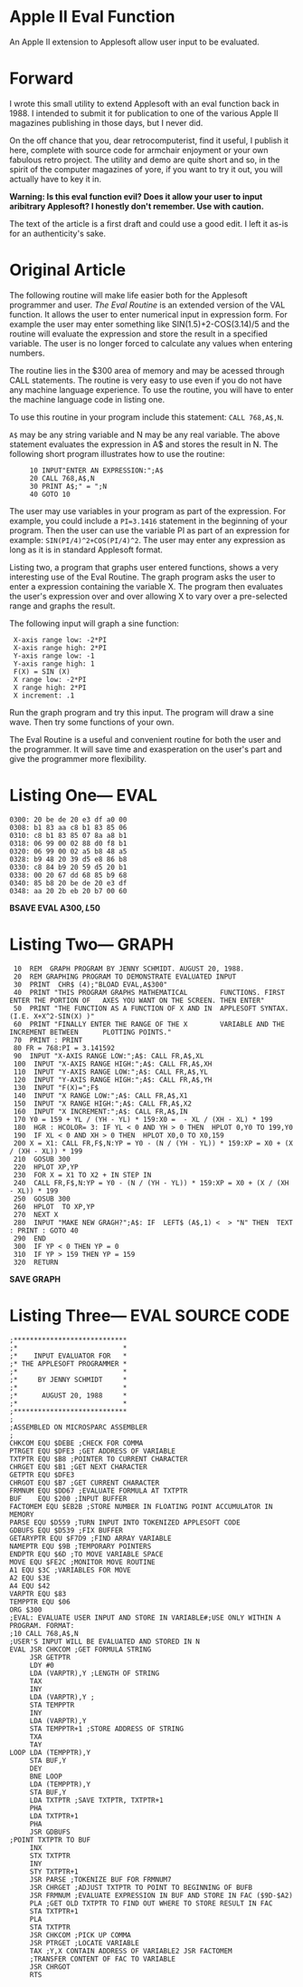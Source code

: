 # Apple II Eval Function
An Apple II extension to Applesoft allow user input to be evaluated.

# Forward
I wrote this small utility to extend Applesoft with an eval function back in 1988.  I intended to submit it for publication to one of the various Apple II magazines publishing in those days, but I never did.

On the off chance that you, dear retrocomputerist, find it useful, I publish it here, complete with source code for armchair enjoyment or your own fabulous retro project.  The utility and demo are quite short and so, in the spirit of the computer magazines of yore, if you want to try it out, you will actually have to key it in. 

__Warning: Is this eval function evil?  Does it allow your user to input aribitrary Applesoft?  I honestly don't remember.  Use with caution.__

The text of the article is a first draft and could use a good edit.  I left it as-is for an authenticity's sake.

# Original Article
The following routine will make life easier both for the Applesoft programmer and user. _The Eval Routine_ is an extended version of the VAL function. It allows the user to enter numerical input in expression form. For example the user may enter something like SIN(1.5)+2-COS(3.14)/5 and the routine will evaluate the expression and store the result in a specified variable. The user is no longer forced to calculate any values when entering numbers.

The routine lies in the $300 area of memory and may be acessed through CALL statements. The routine is very easy to use even if you do not have any machine language experience. To use the routine, you will have to enter the machine language code in listing one.

To use this routine in your program include this statement: `CALL 768,A$,N`.

`A$` may be any string variable and N may be any real variable. The above statement evaluates the expression in A$ and stores the result in N. The following short program illustrates how to use the routine:
```
     10 INPUT"ENTER AN EXPRESSION:";A$
     20 CALL 768,A$,N
     30 PRINT A$;" = ";N
     40 GOTO 10
 ```
The user may use variables in your program as part of the expression. For example, you could include a `PI=3.1416` statement in the beginning of your program. Then the user can use the variable PI as part of an expression for example: `SIN(PI/4)^2+COS(PI/4)^2`. The user may enter any expression as long as it is in standard Applesoft format.

Listing two, a program that graphs user entered functions, shows a very interesting use of the Eval Routine. The graph program asks the user to enter a expression containing the variable X. The program then evaluates the user's expression over and over allowing X to vary over a pre-selected range and graphs the result.

The following input will graph a sine function:

     X-axis range low: -2*PI
     X-axis range high: 2*PI
     Y-axis range low: -1
     Y-axis range high: 1
     F(X) = SIN (X)
     X range low: -2*PI
     X range high: 2*PI
     X increment: .1

Run the graph program and try this input. The program will draw a sine wave. Then try some functions of your own.

The Eval Routine is a useful and convenient routine for both the user and the programmer. It will save time and exasperation on the user's part and give the programmer more flexibility.

# Listing One— EVAL
```
0300: 20 be de 20 e3 df a0 00
0308: b1 83 aa c8 b1 83 85 06
0310: c8 b1 83 85 07 8a a8 b1
0318: 06 99 00 02 88 d0 f8 b1
0320: 06 99 00 02 a5 b8 48 a5
0328: b9 48 20 39 d5 e8 86 b8
0330: c8 84 b9 20 59 d5 20 b1
0338: 00 20 67 dd 68 85 b9 68
0340: 85 b8 20 be de 20 e3 df
0348: aa 20 2b eb 20 b7 00 60
```
__BSAVE EVAL A$300, L$50__
# Listing Two— GRAPH
```
 10  REM  GRAPH PROGRAM BY JENNY SCHMIDT. AUGUST 20, 1988.
 20  REM GRAPHING PROGRAM TO DEMONSTRATE EVALUATED INPUT
 30  PRINT  CHR$ (4);"BLOAD EVAL,A$300"
 40  PRINT "THIS PROGRAM GRAPHS MATHEMATICAL        FUNCTIONS. FIRST ENTER THE PORTION OF   AXES YOU WANT ON THE SCREEN. THEN ENTER"
 50  PRINT "THE FUNCTION AS A FUNCTION OF X AND IN  APPLESOFT SYNTAX. (I.E. X+X^2-SIN(X) )"
 60  PRINT "FINALLY ENTER THE RANGE OF THE X        VARIABLE AND THE INCREMENT BETWEEN      PLOTTING POINTS."
 70  PRINT : PRINT 
 80 FR = 768:PI = 3.141592
 90  INPUT "X-AXIS RANGE LOW:";A$: CALL FR,A$,XL
 100  INPUT "X-AXIS RANGE HIGH:";A$: CALL FR,A$,XH
 110  INPUT "Y-AXIS RANGE LOW:";A$: CALL FR,A$,YL
 120  INPUT "Y-AXIS RANGE HIGH:";A$: CALL FR,A$,YH
 130  INPUT "F(X)=";F$
 140  INPUT "X RANGE LOW:";A$: CALL FR,A$,X1
 150  INPUT "X RANGE HIGH:";A$: CALL FR,A$,X2
 160  INPUT "X INCREMENT:";A$: CALL FR,A$,IN
 170 Y0 = 159 + YL / (YH - YL) * 159:X0 =  - XL / (XH - XL) * 199
 180  HGR : HCOLOR= 3: IF YL < 0 AND YH > 0 THEN  HPLOT 0,Y0 TO 199,Y0
 190  IF XL < 0 AND XH > 0 THEN  HPLOT X0,0 TO X0,159
 200 X = X1: CALL FR,F$,N:YP = Y0 - (N / (YH - YL)) * 159:XP = X0 + (X / (XH - XL)) * 199
 210  GOSUB 300
 220  HPLOT XP,YP
 230  FOR X = X1 TO X2 + IN STEP IN
 240  CALL FR,F$,N:YP = Y0 - (N / (YH - YL)) * 159:XP = X0 + (X / (XH - XL)) * 199
 250  GOSUB 300
 260  HPLOT  TO XP,YP
 270  NEXT X
 280  INPUT "MAKE NEW GRAGH?";A$: IF  LEFT$ (A$,1) <  > "N" THEN  TEXT : PRINT : GOTO 40
 290  END 
 300  IF YP < 0 THEN YP = 0
 310  IF YP > 159 THEN YP = 159
 320  RETURN 
```
__SAVE GRAPH__
# Listing Three— EVAL SOURCE CODE
```
;****************************
;*                          *
;*    INPUT EVALUATOR FOR   *
;* THE APPLESOFT PROGRAMMER *
;*                          *
;*     BY JENNY SCHMIDT     *
;*                          *
;*      AUGUST 20, 1988     *
;*                          *
;****************************
;
;ASSEMBLED ON MICROSPARC ASSEMBLER
;
CHKCOM EQU $DEBE ;CHECK FOR COMMA
PTRGET EQU $DFE3 ;GET ADDRESS OF VARIABLE
TXTPTR EQU $B8 ;POINTER TO CURRENT CHARACTER
CHRGET EQU $B1 ;GET NEXT CHARACTER
GETPTR EQU $DFE3
CHRGOT EQU $B7 ;GET CURRENT CHARACTER
FRMNUM EQU $DD67 ;EVALUATE FORMULA AT TXTPTR
BUF    EQU $200 ;INPUT BUFFER
FACTOMEM EQU $EB2B ;STORE NUMBER IN FLOATING POINT ACCUMULATOR IN MEMORY
PARSE EQU $D559 ;TURN INPUT INTO TOKENIZED APPLESOFT CODE
GDBUFS EQU $D539 ;FIX BUFFER
GETARYPTR EQU $F7D9 ;FIND ARRAY VARIABLE
NAMEPTR EQU $9B ;TEMPORARY POINTERS
ENDPTR EQU $6D ;TO MOVE VARIABLE SPACE
MOVE EQU $FE2C ;MONITOR MOVE ROUTINE
A1 EQU $3C ;VARIABLES FOR MOVE
A2 EQU $3E
A4 EQU $42
VARPTR EQU $83
TEMPPTR EQU $06
ORG $300
;EVAL: EVALUATE USER INPUT AND STORE IN VARIABLE#;USE ONLY WITHIN A PROGRAM. FORMAT:
;10 CALL 768,A$,N
;USER'S INPUT WILL BE EVALUATED AND STORED IN N
EVAL JSR CHKCOM ;GET FORMULA STRING
     JSR GETPTR
     LDY #0
     LDA (VARPTR),Y ;LENGTH OF STRING
     TAX
     INY
     LDA (VARPTR),Y ;
     STA TEMPPTR
     INY
     LDA (VARPTR),Y
     STA TEMPPTR+1 ;STORE ADDRESS OF STRING
     TXA
     TAY
LOOP LDA (TEMPPTR),Y
     STA BUF,Y
     DEY
     BNE LOOP
     LDA (TEMPPTR),Y
     STA BUF,Y
     LDA TXTPTR ;SAVE TXTPTR, TXTPTR+1
     PHA
     LDA TXTPTR+1
     PHA
     JSR GDBUFS
;POINT TXTPTR TO BUF
     INX
     STX TXTPTR
     INY
     STY TXTPTR+1
     JSR PARSE ;TOKENIZE BUF FOR FRMNUM7 
     JSR CHRGET ;ADJUST TXTPTR TO POINT TO BEGINNING OF BUFB
     JSR FRMNUM ;EVALUATE EXPRESSION IN BUF AND STORE IN FAC ($9D-$A2)
     PLA ;GET OLD TXTPTR TO FIND OUT WHERE TO STORE RESULT IN FAC
     STA TXTPTR+1
     PLA
     STA TXTPTR
     JSR CHKCOM ;PICK UP COMMA
     JSR PTRGET ;LOCATE VARIABLE
     TAX ;Y,X CONTAIN ADDRESS OF VARIABLE2 JSR FACTOMEM 
     ;TRANSFER CONTENT OF FAC TO VARIABLE
     JSR CHRGOT
     RTS
```

